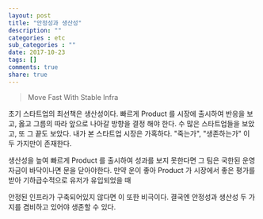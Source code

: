 ```yaml
---
layout: post
title: "안정성과 생산성"
description: ""
categories : etc
sub_categories : ""
date: 2017-10-23
tags: []
comments: true
share: true
---
```



> Move Fast With Stable Infra


초기 스타트업의 최선책은 생산성이다.
빠르게 Product 를 시장에 출시하여 반응을 보고, 옳고 그름의 따라 앞으로 나아갈 방향을 결정 해야 한다.
수 많은 스타트업들을 보았고, 또 그 끝도 보았다.
내가 본 스타트업 시장은 가혹하다.
"죽는가", "생존하는가" 이 두 가지만이 존재한다.

생산성을 높여 빠르게 Product 를 출시하여 성과를 보지 못한다면 그 팀은 국한된 운영자금이 바닥이나면 문을 닫아야한다.
만약 운이 좋아 Product 가 시장에서 좋은 평가를 받아 기하급수적으로 유저가 유입되었을 때

안정된 인프라가 구축되어있지 않다면 이 또한 비극이다.
결국엔 안정성과 생산성 두 가지를 겸비하고 있어야 생존할 수 있다.

  

  

